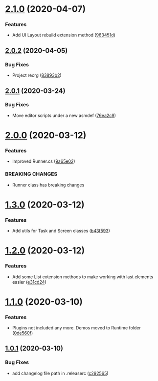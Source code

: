 # [2.1.0](https://github.com/adrenak/Unex/compare/v2.0.2...v2.1.0) (2020-04-07)


### Features

* Add UI Layout rebuild extension method ([963451d](https://github.com/adrenak/Unex/commit/963451d137cf9f955759d47800d6d28925c8a373))

## [2.0.2](https://github.com/adrenak/Unex/compare/v2.0.1...v2.0.2) (2020-04-05)


### Bug Fixes

* Project reorg ([83893b2](https://github.com/adrenak/Unex/commit/83893b2bc7e6ef92dad2c47375166a2fae971462))

## [2.0.1](https://github.com/adrenak/Unex/compare/v2.0.0...v2.0.1) (2020-03-24)


### Bug Fixes

* Move editor scripts under a new asmdef ([76ea2c9](https://github.com/adrenak/Unex/commit/76ea2c99b4f338ab82d28620d805778e10af72aa))

# [2.0.0](https://github.com/adrenak/Unex/compare/v1.3.0...v2.0.0) (2020-03-12)


### Features

* Improved Runner.cs ([9a65e02](https://github.com/adrenak/Unex/commit/9a65e02a42fba8d88c2c51cafee174af4665129e))


### BREAKING CHANGES

* Runner class has breaking changes

# [1.3.0](https://github.com/adrenak/Unex/compare/v1.2.0...v1.3.0) (2020-03-12)


### Features

* Add utils for Task and Screen classes ([b43f593](https://github.com/adrenak/Unex/commit/b43f593079f2fb60e22aa0ca632e87d44a91b2af))

# [1.2.0](https://github.com/adrenak/Unex/compare/v1.1.0...v1.2.0) (2020-03-12)


### Features

* Add some List<T> extension methods to make working with last elements easier ([e31cd24](https://github.com/adrenak/Unex/commit/e31cd24b05739a8d9e073960dfc2ff74ecd5c16b))

# [1.1.0](https://github.com/adrenak/Unex/compare/v1.0.1...v1.1.0) (2020-03-10)


### Features

* Plugins not included any more. Demos moved to Runtime folder ([0de560f](https://github.com/adrenak/Unex/commit/0de560f6fc70ca38682cf690dc7f6cdc13f76fe2))

## [1.0.1](https://github.com/adrenak/Unex/compare/v1.0.0...v1.0.1) (2020-03-10)


### Bug Fixes

* add changelog file path in .releaserc ([c292565](https://github.com/adrenak/Unex/commit/c292565e569ae1fe422c3e81a1cf607ecf3abc80))
